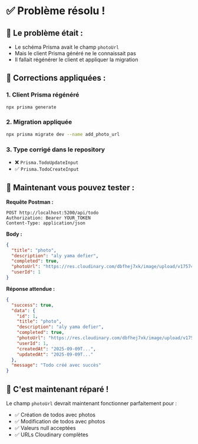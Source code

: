 # ✅ Problème résolu !

## 🎯 Le problème était :
- Le schéma Prisma avait le champ `photoUrl`
- Mais le client Prisma généré ne le connaissait pas
- Il fallait régénérer le client et appliquer la migration

## 🔧 Corrections appliquées :

### 1. Client Prisma régénéré
```bash
npx prisma generate
```

### 2. Migration appliquée
```bash
npx prisma migrate dev --name add_photo_url
```

### 3. Type corrigé dans le repository
- ❌ `Prisma.TodoUpdateInput`  
- ✅ `Prisma.TodoCreateInput`

## 🧪 Maintenant vous pouvez tester :

**Requête Postman :**
```
POST http://localhost:5200/api/todo
Authorization: Bearer YOUR_TOKEN
Content-Type: application/json
```

**Body :**
```json
{
  "title": "photo",
  "description": "aly yama defier", 
  "completed": true,
  "photoUrl": "https://res.cloudinary.com/dbfhej7xk/image/upload/v1757456430/todos/obtvtug5b4ov5jhsmcek.jpg",
  "userId": 1
}
```

**Réponse attendue :**
```json
{
  "success": true,
  "data": {
    "id": 1,
    "title": "photo",
    "description": "aly yama defier",
    "completed": true,
    "photoUrl": "https://res.cloudinary.com/dbfhej7xk/image/upload/v1757456430/todos/obtvtug5b4ov5jhsmcek.jpg",
    "userId": 1,
    "createdAt": "2025-09-09T...",
    "updatedAt": "2025-09-09T..."
  },
  "message": "Todo créé avec succès"
}
```

## 🚀 C'est maintenant réparé !

Le champ `photoUrl` devrait maintenant fonctionner parfaitement pour :
- ✅ Création de todos avec photos
- ✅ Modification de todos avec photos  
- ✅ Valeurs null acceptées
- ✅ URLs Cloudinary complètes
